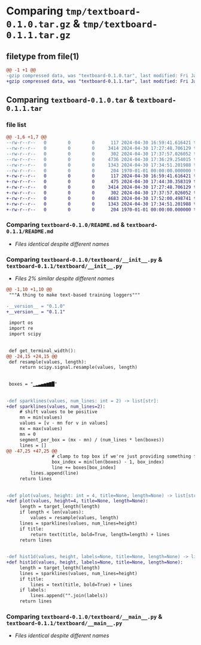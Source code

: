 # Comparing `tmp/textboard-0.1.0.tar.gz` & `tmp/textboard-0.1.1.tar.gz`

## filetype from file(1)

```diff
@@ -1 +1 @@
-gzip compressed data, was "textboard-0.1.0.tar", last modified: Fri Jan  1 00:00:00 2016, max compression
+gzip compressed data, was "textboard-0.1.1.tar", last modified: Fri Jan  1 00:00:00 2016, max compression
```

## Comparing `textboard-0.1.0.tar` & `textboard-0.1.1.tar`

### file list

```diff
@@ -1,6 +1,7 @@
--rw-r--r--   0        0        0      117 2024-04-30 16:59:41.616421 textboard-0.1.0/.gitignore
--rw-r--r--   0        0        0     3414 2024-04-30 17:27:48.706129 textboard-0.1.0/README.md
--rw-r--r--   0        0        0      302 2024-04-30 17:37:57.026052 textboard-0.1.0/pyproject.toml
--rw-r--r--   0        0        0     4736 2024-04-30 17:36:29.254015 textboard-0.1.0/textboard/__init__.py
--rw-r--r--   0        0        0     1343 2024-04-30 17:34:51.201988 textboard-0.1.0/textboard/__main__.py
--rw-r--r--   0        0        0      204 1970-01-01 00:00:00.000000 textboard-0.1.0/PKG-INFO
+-rw-r--r--   0        0        0      117 2024-04-30 16:59:41.616421 textboard-0.1.1/.gitignore
+-rw-r--r--   0        0        0      475 2024-04-30 17:44:30.358319 textboard-0.1.1/LICENSE.md
+-rw-r--r--   0        0        0     3414 2024-04-30 17:27:48.706129 textboard-0.1.1/README.md
+-rw-r--r--   0        0        0      302 2024-04-30 17:37:57.026052 textboard-0.1.1/pyproject.toml
+-rw-r--r--   0        0        0     4683 2024-04-30 17:52:00.498741 textboard-0.1.1/textboard/__init__.py
+-rw-r--r--   0        0        0     1343 2024-04-30 17:34:51.201988 textboard-0.1.1/textboard/__main__.py
+-rw-r--r--   0        0        0      204 1970-01-01 00:00:00.000000 textboard-0.1.1/PKG-INFO
```

### Comparing `textboard-0.1.0/README.md` & `textboard-0.1.1/README.md`

 * *Files identical despite different names*

### Comparing `textboard-0.1.0/textboard/__init__.py` & `textboard-0.1.1/textboard/__init__.py`

 * *Files 2% similar despite different names*

```diff
@@ -1,10 +1,10 @@
 """A thing to make text-based training loggers"""
 
-__version__ = "0.1.0"
+__version__ = "0.1.1"
 
 import os
 import re
 import scipy
 
 
 def get_terminal_width():
@@ -24,15 +24,15 @@
 def resample(values, length):
     return scipy.signal.resample(values, length)
 
 
 boxes = "▁▂▃▄▅▆▇█"
 
 
-def sparklines(values, num_lines: int = 2) -> list[str]:
+def sparklines(values, num_lines=2):
     # shift values to be positive
     mn = min(values)
     values = [v - mn for v in values]
     mx = max(values)
     mn = 0
     segment_per_box = (mx - mn) / (num_lines * len(boxes))
     lines = []
@@ -47,25 +47,25 @@
                 # clamp to top box if we're just providing something for a higher box to sit on
                 box_index = min(len(boxes) - 1, box_index)
                 line += boxes[box_index]
         lines.append(line)
     return lines
 
 
-def plot(values, height: int = 4, title=None, length=None) -> list[str]:
+def plot(values, height=4, title=None, length=None):
     length = target_length(length)
     if length < len(values):
         values = resample(values, length)
     lines = sparklines(values, num_lines=height)
     if title:
         return text(title, bold=True, length=length) + lines
     return lines
 
 
-def hist1d(values, height, labels=None, title=None, length=None) -> list[str]:
+def hist1d(values, height, labels=None, title=None, length=None):
     length = target_length(length)
     lines = sparklines(values, num_lines=height)
     if title:
         lines = text(title, bold=True) + lines
     if labels:
         lines.append("".join(labels))
     return lines
```

### Comparing `textboard-0.1.0/textboard/__main__.py` & `textboard-0.1.1/textboard/__main__.py`

 * *Files identical despite different names*

